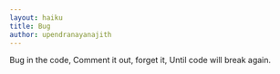 ```yaml
---
layout: haiku
title: Bug
author: upendranayanajith
---
```


Bug in the code,
Comment it out, forget it,
Until code will break again.